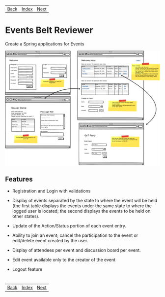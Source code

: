 <table width="100%">
    <tr>
        <td><a href="./007_Projects.md">Back</a></td>
        <td><a href="../../Index.md">Index</a></td>
        <td><a href="./../006_Spring_Security/001_Auth.md">Next</a></td>
    </tr>
</table>

#

#   Events Belt Reviewer
Create a Spring applications for Events

<img src="./../../000_img/events.png">

##  __Features__
*   Registration and Login with validations

*   Display of events separated by the state to where the event will be held (the first table displays the events under the same state to where the logged user is located; the second displays the events to be held on other states).

*   Update of the Action/Status portion of each event entry.

*   Ability to join an event; cancel the participation to the event or edit/delete event created by the user.

*   Display of attendees per event and discussion board per event.

*   Edit event available only to the creator of the event

*   Logout feature

#

[]()
<table width="100%">
    <tr>
        <td><a href="./007_Projects.md">Back</a></td>
        <td><a href="../../Index.md">Index</a></td>
        <td><a href="./../006_Spring_Security/001_Auth.md">Next</a></td>
    </tr>
</table>